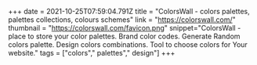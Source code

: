 +++
date = 2021-10-25T07:59:04.791Z
title = "ColorsWall - colors palettes, palettes collections, colours schemes"
link = "https://colorswall.com/"
thumbnail = "https://colorswall.com/favicon.png"
snippet="ColorsWall - place to store your color palettes. Brand color codes. Generate Random colors palette. Design colors combinations. Tool to choose colors for Your website."
tags = ["colors"," palettes"," design"]
+++
